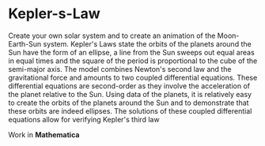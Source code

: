 # Kepler-s-Law
Create your own solar system and to create an animation of the Moon-Earth-Sun system.
Kepler's Laws state the orbits of the planets around the Sun have the form of an ellipse, a line from the Sun sweeps out equal areas in equal times and the square of the period is proportional to the cube of the semi-major axis. The model combines Newton's second law and the gravitational force and amounts to two coupled differential equations. These differential equations are second-order as they involve the acceleration of the planet relative to the Sun. Using data of the planets, it is relatively easy to create the orbits of the planets around the Sun and to demonstrate that these orbits are indeed ellipses. The solutions of these coupled differential equations allow for verifying Kepler's third law

Work in **Mathematica**
